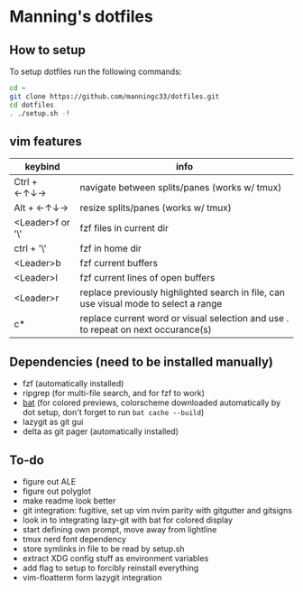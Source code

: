 # Manning's dotfiles

## How to setup

To setup dotfiles run the following commands: 
 ```bash
cd ~
git clone https://github.com/manningc33/dotfiles.git
cd dotfiles
. ./setup.sh -f
```


## vim features
| keybind             | info |
| ---                 | --- |
| Ctrl + ←↑↓→         | navigate between splits/panes (works w/ tmux) |
| Alt + ←↑↓→          | resize splits/panes (works w/ tmux) | 
| \<Leader\>f or '\\' | fzf files in current dir |
| ctrl + '\\'         | fzf in home dir |
| \<Leader\>b         | fzf current buffers |
| \<Leader\>l         | fzf current lines of open buffers |
| \<Leader\>r         | replace previously highlighted search in file, can use visual mode to select a range|
| c*                  | replace current word or visual selection and use . to repeat on next occurance(s) |

## Dependencies (need to be installed manually) 
- fzf (automatically installed)
- ripgrep (for multi-file search, and for fzf to work) 
- [bat](https://github.com/sharkdp/bat?tab=readme-ov-file#installation) (for colored previews, colorscheme downloaded automatically by dot setup, don't forget to run `bat cache --build`)
- lazygit as git gui
- delta as git pager (automatically installed)


## To-do 
- figure out ALE
- figure out polyglot 
- make readme look better
- git integration: fugitive, set up vim nvim parity with gitgutter and gitsigns 
- look in to integrating lazy-git with bat for colored display
- start defining own prompt, move away from lightline
- tmux nerd font dependency 
- store symlinks in file to be read by setup.sh
- extract XDG config stuff as environment variables 
- add flag to setup to forcibly reinstall everything
- vim-floatterm form lazygit integration
